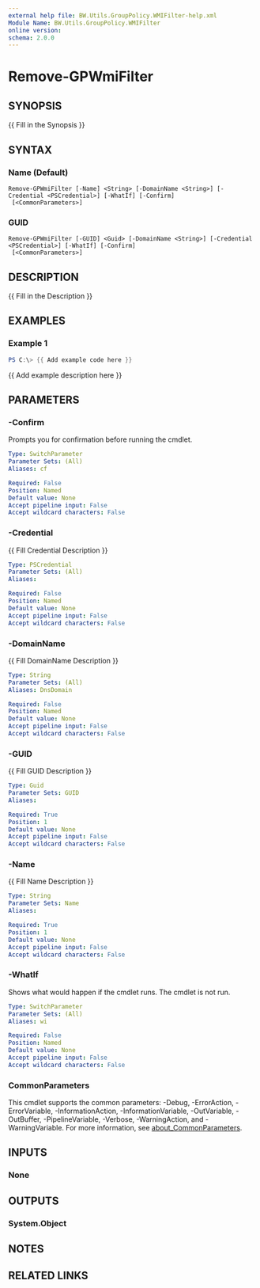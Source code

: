 ```yaml
---
external help file: BW.Utils.GroupPolicy.WMIFilter-help.xml
Module Name: BW.Utils.GroupPolicy.WMIFilter
online version:
schema: 2.0.0
---
```


# Remove-GPWmiFilter

## SYNOPSIS
{{ Fill in the Synopsis }}

## SYNTAX

### Name (Default)
```
Remove-GPWmiFilter [-Name] <String> [-DomainName <String>] [-Credential <PSCredential>] [-WhatIf] [-Confirm]
 [<CommonParameters>]
```

### GUID
```
Remove-GPWmiFilter [-GUID] <Guid> [-DomainName <String>] [-Credential <PSCredential>] [-WhatIf] [-Confirm]
 [<CommonParameters>]
```

## DESCRIPTION
{{ Fill in the Description }}

## EXAMPLES

### Example 1
```powershell
PS C:\> {{ Add example code here }}
```

{{ Add example description here }}

## PARAMETERS

### -Confirm
Prompts you for confirmation before running the cmdlet.

```yaml
Type: SwitchParameter
Parameter Sets: (All)
Aliases: cf

Required: False
Position: Named
Default value: None
Accept pipeline input: False
Accept wildcard characters: False
```

### -Credential
{{ Fill Credential Description }}

```yaml
Type: PSCredential
Parameter Sets: (All)
Aliases:

Required: False
Position: Named
Default value: None
Accept pipeline input: False
Accept wildcard characters: False
```

### -DomainName
{{ Fill DomainName Description }}

```yaml
Type: String
Parameter Sets: (All)
Aliases: DnsDomain

Required: False
Position: Named
Default value: None
Accept pipeline input: False
Accept wildcard characters: False
```

### -GUID
{{ Fill GUID Description }}

```yaml
Type: Guid
Parameter Sets: GUID
Aliases:

Required: True
Position: 1
Default value: None
Accept pipeline input: False
Accept wildcard characters: False
```

### -Name
{{ Fill Name Description }}

```yaml
Type: String
Parameter Sets: Name
Aliases:

Required: True
Position: 1
Default value: None
Accept pipeline input: False
Accept wildcard characters: False
```

### -WhatIf
Shows what would happen if the cmdlet runs.
The cmdlet is not run.

```yaml
Type: SwitchParameter
Parameter Sets: (All)
Aliases: wi

Required: False
Position: Named
Default value: None
Accept pipeline input: False
Accept wildcard characters: False
```

### CommonParameters
This cmdlet supports the common parameters: -Debug, -ErrorAction, -ErrorVariable, -InformationAction, -InformationVariable, -OutVariable, -OutBuffer, -PipelineVariable, -Verbose, -WarningAction, and -WarningVariable. For more information, see [about_CommonParameters](http://go.microsoft.com/fwlink/?LinkID=113216).

## INPUTS

### None

## OUTPUTS

### System.Object
## NOTES

## RELATED LINKS

